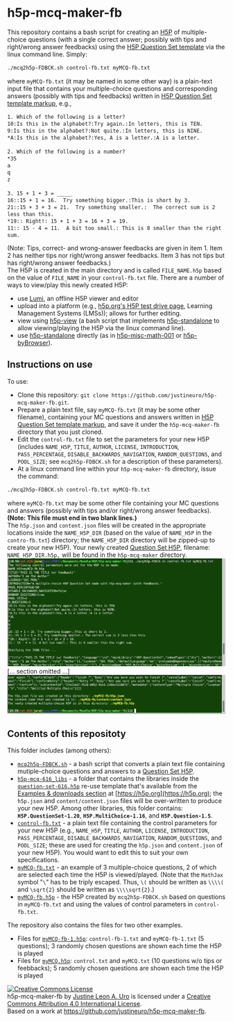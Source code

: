# h5p-mcq-maker-fb  

This repository contains a bash script for creating an [H5P](https://h5p.org) of multiple-choice questions (with a single correct answer; possibly with tips and right/wrong answer feedbacks) using the [H5P Question Set template](https://h5p.org/question-set) via the linux command line. Simply:  
```sh
./mcq2h5p-FDBCK.sh control-fb.txt myMCQ-fb.txt
```
where `myMCQ-fb.txt` (it may be named in some other way) is a plain-text input file that contains your multiple-choice questions and corresponding answers (possibly with tips and feedbacks) written in [H5P Question Set template markup](https://h5p.org/question-set), e.g.,  
```
1. Which of the following is a letter?
10:Is this in the alphabet?:Try again.:In letters, this is TEN.
9:Is this in the alphabet?:Not quite.:In letters, this is NINE.
*A:Is this in the alphabet?:Yes, A is a letter.:A is a letter.

2. Which of the following is a number?
*35
a
q
z

3. 15 + 1 + 3 = _____
16::15 + 1 = 16.  Try something bigger.:This is short by 3.
21::15 + 3 + 3 = 21.  Try something smaller.:  The correct sum is 2 less than this.
*19:: Right!: 15 + 1 + 3 = 16 + 3 = 19.
11:: 15 - 4 = 11.  A bit too small.: This is 8 smaller than the right sum.

```
(Note: Tips, correct- and wrong-answer feedbacks are given in item 1.  Item 2 has neither tips nor right/wrong answer feedbacks.  Item 3 has not tips but has right/wrong answer feedbacks.)  
The H5P is created in the main directory and is called `FILE_NAME.h5p` based on the value of `FILE_NAME` in your `control-fb.txt` file.  There are a number of ways to view/play this newly created H5P:  

* use [Lumi](https://app.lumi.education/), an offline H5P viewer and editor
* upload into a platform (e.g., [h5p.org's H5P test drive page](https://h5p.org/testdrive-h5p), Learning Management Systems (LMSs)); allows for further editing.
* view using [h5p-view](https://github.com/justineuro/h5p-view) (a bash script that implements [h5p-standalone](https://github.com/tunapanda/h5p-standalone) to allow viewing/playing the H5P via the linux command line).
* use [h5p-standalone](https://github.com/tunapanda/h5p-standalone) directly (as in [h5p-misc-math-001](https://justineuro.github.io/h5p-misc-math-001/) or [h5p-byBrowser](https://justineuro.github.io/h5p-byBrowser/)).

## Instructions on use
To use:

* Clone this repository: `git clone https://github.com/justineuro/h5p-mcq-maker-fb.git`.
* Prepare a plain text file, say `myMCQ-fb.txt` (it may be some other filename), containing your MC questions and answers written in [H5P Question Set template markup](https://h5p.org/question-set), and save it under the `h5p-mcq-maker-fb` directory that you just cloned.
* Edit the `control-fb.txt` file to set the parameters for your new H5P (includes `NAME_H5P`, `TITLE`, `AUTHOR`, `LICENSE`, `INTRODUCTION`, `PASS_PERCENTAGE`, `DISABLE_BACKWARDS_NAVIGATION`, `RANDOM_QUESTIONS`, and `POOL_SIZE`; see `mcq2h5p-FDBCK.sh` for a description of these parameters).
* At a linux command line within your `h5p-mcq-maker-fb` directory, issue the command:
```sh
./mcq2h5p-FDBCK.sh control-fb.txt myMCQ-fb.txt
```
where `myMCQ-fb.txt` may be some other file containing your MC questions and answers (possibly with tips and/or right/wrong answer feedbacks).  **(Note: This file must end in two blank lines.)**  
The `h5p.json` and `content.json` files will be created in the appropriate locations inside the `NAME_H5P_DIR` (based on the value of `NAME_H5P` in the `contro-fb.txt`) directory; the `NAME_H5P_DIR` directory will be zipped-up to create your new H5P).  Your newly created [Question Set H5P](https://h5p.org/question-set), filename: `NAME_H5P_DIR.h5p,` will be found in the `h5p-mcq-maker` directory.  
![](./h5p-mcq-maker-fb-shot1.png)  
[... section omitted ...]  
![](./h5p-mcq-maker-fb-shot2.png)

## Contents of this repositoty
This folder includes (among others):
  
* [`mcq2h5p-FDBCK.sh`](./mcq2h5p-FDBCK.sh) - a bash script that converts a plain text file containing mutiple-choice questions and answers to a [Question Set H5P](https://h5p.org/question-set).
* [`h5p-mcq-616_libs`](./h5p-mcq-616_libs) - a folder that contains the libraries inside the [`question-set-616.h5p`](https://h5p.org/question-set) re-use template that's available from the [Examples & downloads section](https://h5p.org/content-types-and-applications) at [https://h5p.org](https://h5p.org); the `h5p.json` and `content/content.json` files will be over-written to produce your new H5P.  Among other libraries, this folder contains: __`H5P.QuestionSet-1.20`__, __`H5P.MultiChoice-1.16`__, and __`H5P.Question-1.5`__. 
* [`control-fb.txt`](./control-fb.txt) -  a plain text file containing the control parameters for your new H5P (e.g., `NAME_H5P`, `TITLE`, `AUTHOR`, `LICENSE`, `INTRODUCTION`, `PASS_PERCENTAGE`, `DISABLE_BACKWARDS_NAVIGATION`, `RANDOM_QUESTIONS`, and `POOL_SIZE`; these are used for creating the `h5p.json` and `content.json` of your new H5P).  You would want to edit this to suit your own specifications.
* [`myMCQ-fb.txt`](./myMCQ-fb.txt) - an example of 3 multiple-choice questions, 2 of which are selected each time the H5P is viewed/played.  (Note that the `MathJax` symbol "`\`" has to be triply escaped.  Thus, `\(` should be written as `\\\\(` and `\sqrt{2}` should be written as `\\\\sqrt{2}`.)
* [`myMCQ-fb.h5p`](./myMCQ-fb.h5p) - the H5P created by `mcq2h5p-FDBCK.sh` based on questions in `myMCQ-fb.txt` and using the values of control parameters in `control-fb.txt`.

The repository also contains the files for two other examples.

* Files for [`myMCQ-fb-1.h5p`](./myMCQ-fb-1.h5p): `control-fb-1.txt` and `myMCQ-fb-1.txt` (5 questions); 3 randomly chosen questions are shown each time the H5P is played
* Files for [`myMCQ.h5p`](./myMCQ.h5p): `control.txt` and `myMCQ.txt` (10 questions w/o tips or feebbacks); 5 randomly chosen questions are shown each time the H5P is played


<a rel="license" href="http://creativecommons.org/licenses/by/4.0/"><img alt="Creative Commons License" style="border-width:0" src="https://i.creativecommons.org/l/by/4.0/80x15.png" /></a><br /><span xmlns:dct="http://purl.org/dc/terms/" property="dct:title">h5p-mcq-maker-fb</span> by <a xmlns:cc="http://creativecommons.org/ns#" href="https://github.com/justineuro/" property="cc:attributionName" rel="cc:attributionURL">Justine Leon A. Uro</a> is licensed under a <a rel="license" href="http://creativecommons.org/licenses/by/4.0/">Creative Commons Attribution 4.0 International License</a>.<br />Based on a work at <a xmlns:dct="http://purl.org/dc/terms/" href="https://github.com/justineuro/h5p-mcq-maker-fb" rel="dct:source">https://github.com/justineuro/h5p-mcq-maker-fb</a>.
